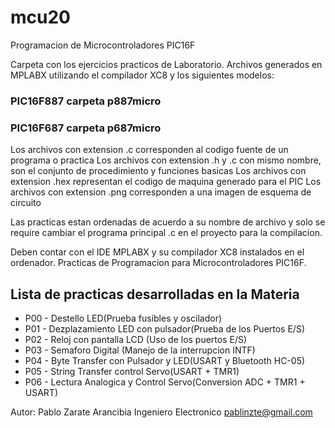 # mcu20
Programacion de Microcontroladores PIC16F

Carpeta con los ejercicios practicos de Laboratorio. Archivos generados en MPLABX utilizando el compilador XC8 y los siguientes modelos:
### PIC16F887 carpeta p887micro
### PIC16F687 carpeta p687micro
  
Los archivos con extension .c corresponden al codigo fuente de un programa o practica
Los archivos con extension .h y .c con mismo nombre, son el conjunto de procedimiento y funciones basicas
Los archivos con extension .hex representan el codigo de maquina generado para el PIC
Los archivos con extension .png corresponden a una imagen de esquema de circuito

Las practicas estan ordenadas de acuerdo a su nombre de archivo y solo se require cambiar el programa principal .c en el proyecto para la compilacion.

Deben contar con el IDE MPLABX y su compilador XC8 instalados en el ordenador.
Practicas de Programacion para Microcontroladores PIC16F.

## Lista de practicas desarrolladas en la Materia
- P00 - Destello LED(Prueba fusibles y oscilador)
- P01 - Dezplazamiento LED con pulsador(Prueba de los Puertos E/S)
- P02 - Reloj con pantalla LCD (Uso de los puertos E/S)
- P03 - Semaforo Digital (Manejo de la interrupcion INTF)
- P04 - Byte Transfer con Pulsador y LED(USART y Bluetooth HC-05)
- P05 - String Transfer control Servo(USART + TMR1)
- P06 - Lectura Analogica y Control Servo(Conversion ADC + TMR1 + USART)

Autor: Pablo Zarate Arancibia Ingeniero Electronico pablinzte@gmail.com
